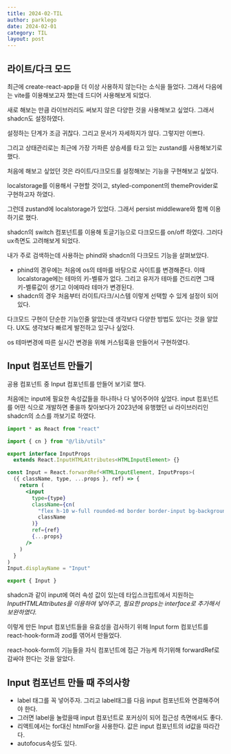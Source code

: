 ```yaml
---
title: 2024-02-TIL
author: parklego
date: 2024-02-01
category: TIL
layout: post
---
```


## 라이트/다크 모드

최근에 create-react-app을 더 이상 사용하지 않는다는 소식을 들었다. 그래서 다음에는 vite를 이용해보고자 했는데 드디어 사용해보게 되었다.

새로 해보는 만큼 라이브러리도 써보지 않은 다양한 것을 사용해보고 싶었다. 그래서 shadcn도 설정하였다.

설정하는 단계가 조금 귀찮다. 그리고 문서가 자세하지가 않다. 그렇지만 이쁘다.

그리고 상태관리로는 최근에 가장 가파른 상승세를 타고 있는 zustand를 사용해보기로 했다.

처음에 해보고 싶었던 것은 라이트/다크모드를 설정해보는 기능을 구현해보고 싶었다.

localstorage를 이용해서 구현할 것이고, styled-component의 themeProvider로 구현하고자 하였다.

그런데 zustand에 localstorage가 있었다. 그래서 persist middleware와 함께 이용하기로 했다.

shadcn의 switch 컴포넌트를 이용해 토글기능으로 다크모드를 on/off 하였다. 그러다 ux측면도 고려해보게 되었다.

내가 주로 검색하는데 사용하는 phind와 shadcn의 다크모드 기능을 살펴보았다.

- phind의 경우에는 처음에 os의 테마를 바탕으로 사이트를 변경해준다. 이때 localstorage에는 테마의 키-벨류가 없다. 그리고 유저가 테마를 건드리면 그때 키-벨류값이 생기고 이에따라 테마가 변경된다.
- shadcn의 경우 처음부터 라이트/다크/시스템 이렇게 선택할 수 있게 설정이 되어 있다.

다크모드 구현이 단순한 기능인줄 알았는데 생각보다 다양한 방법도 있다는 것을 알았다. UX도 생각보다 빠르게 발전하고 있구나 싶었다.

os 테마변경에 따른 실시간 변경을 위해 커스텀훅을 만들어서 구현하였다.

## Input 컴포넌트 만들기

공용 컴포넌트 중 Input 컴포넌트를 만들어 보기로 했다.

처음에는 input에 필요한 속성값들을 하나하나 다 넣어주어야 싶었다. input 컴포넌트를 어떤 식으로 개발하면 좋을까 찾아보다가 2023년에 유행했던 ui 라이브러리인 shadcn의 소스를 까보기로 하였다.

```jsx
import * as React from "react"

import { cn } from "@/lib/utils"

export interface InputProps
  extends React.InputHTMLAttributes<HTMLInputElement> {}

const Input = React.forwardRef<HTMLInputElement, InputProps>(
  ({ className, type, ...props }, ref) => {
    return (
      <input
        type={type}
        className={cn(
          "flex h-10 w-full rounded-md border border-input bg-background px-3 py-2 text-sm ring-offset-background file:border-0 file:bg-transparent file:text-sm file:font-medium placeholder:text-muted-foreground focus-visible:outline-none focus-visible:ring-2 focus-visible:ring-ring focus-visible:ring-offset-2 disabled:cursor-not-allowed disabled:opacity-50",
          className
        )}
        ref={ref}
        {...props}
      />
    )
  }
)
Input.displayName = "Input"

export { Input }

```

shadcn과 같이 input에 여러 속성 값이 있는데 타입스크립트에서 지원하는 _InputHTMLAttributes을 이용하여 넣어주고, 필요한 props는 interface로 추가해서 보완하였다._

이렇게 만든 Input 컴포넌트들을 유효성을 검사하기 위해 Input form 컴포넌트를 react-hook-form과 zod를 엮어서 만들었다.

react-hook-form의 기능들을 자식 컴포넌트에 접근 가능케 하기위해 forwardRef로 감싸야 한다는 것을 알았다.

## Input 컴포넌트 만들 때 주의사항

- label 태그를 꼭 넣어주자. 그리고 label태그를 다음 input 컴포넌트와 연결해주어야 한다.
- 그러면 label을 눌렀을때 input 컴포넌트로 포커싱이 되어 접근성 측면에서도 좋다.
- 리액트에서는 for대신 htmlFor을 사용한다. 값은 input 컴포넌트의 id값을 따라간다.
- autofocus속성도 있다.
